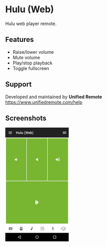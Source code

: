# Hulu (Web)
Hulu web player remote.

## Features
*  Raise/lower volume
*  Mute volume
*  Play/stop playback
*  Toggle fullscreen

## Support
Developed and maintained by **Unified Remote**  
https://www.unifiedremote.com/help

## Screenshots
<img src="screen.png" width="200" />
